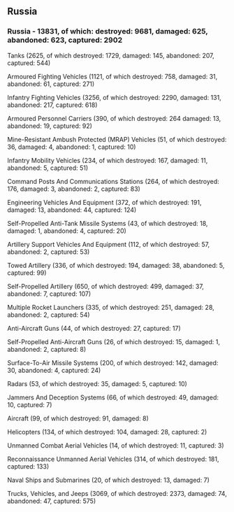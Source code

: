 
 
 ## Russia
 
 ### Russia - 13831, of which: destroyed: 9681, damaged: 625, abandoned: 623, captured: 2902

 

 

 Tanks (2625, of which destroyed: 1729, damaged: 145, abandoned: 207, captured: 544)

 Armoured Fighting Vehicles (1121, of which destroyed: 758, damaged: 31, abandoned: 61, captured: 271)

 Infantry Fighting Vehicles (3256, of which destroyed: 2290, damaged: 131, abandoned: 217, captured: 618)

 Armoured Personnel Carriers (390, of which destroyed: 264 damaged: 13, abandoned: 19, captured: 92)

 Mine-Resistant Ambush Protected (MRAP) Vehicles (51, of which destroyed: 36, damaged: 4, abandoned: 1, captured: 10)

 Infantry Mobility Vehicles (234, of which destroyed: 167, damaged: 11, abandoned: 5, captured: 51)

 Command Posts And Communications Stations (264, of which destroyed: 176, damaged: 3, abandoned: 2, captured: 83)

 Engineering Vehicles And Equipment (372, of which destroyed: 191, damaged: 13, abandoned: 44, captured: 124)

 Self-Propelled Anti-Tank Missile Systems (43, of which destroyed: 18, damaged: 1, abandoned: 4, captured: 20)

 Artillery Support Vehicles And Equipment (112, of which destroyed: 57, abandoned: 2, captured: 53)

 Towed Artillery (336, of which destroyed: 194, damaged: 38, abandoned: 5, captured: 99)

 Self-Propelled Artillery (650, of which destroyed: 499, damaged: 37, abandoned: 7, captured: 107)

 Multiple Rocket Launchers (335, of which destroyed: 251, damaged: 28, abandoned: 2, captured: 54)

 Anti-Aircraft Guns (44, of which destroyed: 27, captured: 17)

 Self-Propelled Anti-Aircraft Guns (26, of which destroyed: 15, damaged: 1, abandoned: 2, captured: 8)

 Surface-To-Air Missile Systems (200, of which destroyed: 142, damaged: 30, abandoned: 4, captured: 24)

 Radars (53, of which destroyed: 35, damaged: 5, captured: 10)

 Jammers And Deception Systems (66, of which destroyed: 49, damaged: 10, captured: 7)

 Aircraft (99, of which destroyed: 91, damaged: 8)

 Helicopters (134, of which destroyed: 104, damaged: 28, captured: 2)

 Unmanned Combat Aerial Vehicles (14, of which destroyed: 11, captured: 3)

 Reconnaissance Unmanned Aerial Vehicles (314, of which destroyed: 181, captured: 133)

 Naval Ships and Submarines (20, of which destroyed: 13, damaged: 7)

 Trucks, Vehicles, and Jeeps (3069, of which destroyed: 2373, damaged: 74, abandoned: 47, captured: 575)

